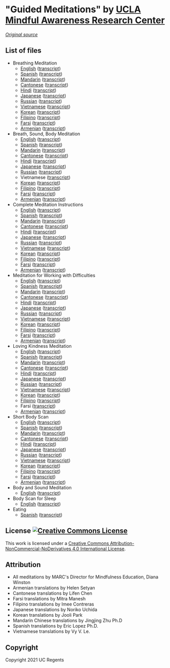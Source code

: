 # "Guided Meditations" by [UCLA Mindful Awareness Research Center](https://www.uclahealth.org/marc/)

[*Original source*](https://www.uclahealth.org/marc/mindful-meditations)
## List of files

-   Breathing Meditation
    -   [English](files/English/Breathing.mp3) ([transcript](files/English/Breathing.pdf))
    -   [Spanish](files/Spanish/Breathing.mp3) ([transcript](files/Spanish/Breathing.pdf))
    -   [Mandarin](files/Mandarin/Breathing.mp3) ([transcript](files/Mandarin/Breathing.pdf))
    -   [Cantonese](files/Cantonese/Breathing.mp3) ([transcript](files/Cantonese/Breathing.pdf))
    -   [Hindi](files/Hindi/Breathing.mp3) ([transcript](files/Hindi/Breathing.pdf))
    -   [Japanese](files/Japanese/Breathing.mp3) ([transcript](files/Japanese/Breathing.pdf))
    -   [Russian](files/Russian/Breathing.mp3) ([transcript](files/Russian/Breathing.pdf))
    -   [Vietnamese](files/Vietnamese/Breathing.mp3) ([transcript](files/Vietnamese/Breathing.pdf))
    -   [Korean](files/Korean/Breathing.mp3) ([transcript](files/Korean/Breathing.pdf))
    -   [Filipino](files/Filipino/Breathing.mp3) ([transcript](files/Filipino/Breathing.pdf))
    -   [Farsi](files/Farsi/Breathing.mp3) ([transcript](files/Farsi/Breathing.pdf))
    -   [Armenian](files/Armenian/Breathing.mp3) ([transcript](files/Armenian/Breathing.pdf))
-   Breath, Sound, Body Meditation
    -   [English](files/English/Breath_Sound_Body.mp3) ([transcript](files/English/Breath_Sound_Body.pdf))
    -   [Spanish](files/Spanish/Breath_Sound_Body.mp3) ([transcript](files/Spanish/Breath_Sound_Body.pdf))
    -   [Mandarin](files/Mandarin/Breath_Sound_Body.mp3) ([transcript](files/Mandarin/Breath_Sound_Body.pdf))
    -   [Cantonese](files/Cantonese/Breath_Sound_Body.mp3) ([transcript](files/Cantonese/Breath_Sound_Body.pdf))
    -   [Hindi](files/Hindi/Breath_Sound_Body.mp3) ([transcript](files/Hindi/Breath_Sound_Body.pdf))
    -   [Japanese](files/Japanese/Breath_Sound_Body.mp3) ([transcript](files/Japanese/Breath_Sound_Body.pdf))
    -   [Russian](files/Russian/Breath_Sound_Body.mp3) ([transcript](files/Russian/Breath_Sound_Body.pdf))
    -   Vietnamese ([transcript](files/Vietnamese/Breath_Sound_Body.pdf))
    -   [Korean](files/Korean/Breath_Sound_Body.mp3) ([transcript](files/Korean/Breath_Sound_Body.pdf))
    -   [Filipino](files/Filipino/Breath_Sound_Body.mp3) ([transcript](files/Filipino/Breath_Sound_Body.pdf))
    -   [Farsi](files/Farsi/Breath_Sound_Body.mp3) ([transcript](files/Farsi/Breath_Sound_Body.pdf))
    -   [Armenian](files/Armenian/Breath_Sound_Body.mp3) ([transcript](files/Armenian/Breath_Sound_Body.pdf))
-   Complete Meditation Instructions
    -   [English](files/English/Complete.mp3) ([transcript](files/English/Complete.pdf))
    -   [Spanish](files/Spanish/Complete.mp3) ([transcript](files/Spanish/Complete.pdf))
    -   [Mandarin](files/Mandarin/Complete.mp3) ([transcript](files/Mandarin/Complete.pdf))
    -   [Cantonese](files/Cantonese/Complete.mp3) ([transcript](files/Cantonese/Complete.pdf))
    -   [Hindi](files/Hindi/Complete.mp3) ([transcript](files/Hindi/Complete.pdf))
    -   [Japanese](files/Japanese/Complete.mp3) ([transcript](files/Japanese/Complete.pdf))
    -   [Russian](files/Russian/Complete.mp3) ([transcript](files/Russian/Complete.pdf))
    -   [Vietnamese](files/Vietnamese/Complete.mp3) ([transcript](files/Vietnamese/Complete.pdf))
    -   [Korean](files/Korean/Complete.mp3) ([transcript](files/Korean/Complete.pdf))
    -   [Filipino](files/Filipino/Complete.mp3) ([transcript](files/Filipino/Complete.pdf))
    -   [Farsi](files/Farsi/Complete.mp3) ([transcript](files/Farsi/Complete.pdf))
    -   [Armenian](files/Armenian/Complete.mp3) ([transcript](files/Armenian/Complete.pdf))
-   Meditation for Working with Difficulties
    -   [English](files/English/Working_with_Difficulties.mp3) ([transcript](files/English/Working_with_Difficulties.pdf))
    -   [Spanish](files/Spanish/Working_with_Difficulties.mp3) ([transcript](files/Spanish/Working_with_Difficulties.pdf))
    -   [Mandarin](files/Mandarin/Working_with_Difficulties.mp3) ([transcript](files/Mandarin/Working_with_Difficulties.pdf))
    -   [Cantonese](files/Cantonese/Working_with_Difficulties.mp3) ([transcript](files/Cantonese/Working_with_Difficulties.pdf))
    -   [Hindi](files/Hindi/Working_with_Difficulties.mp3) ([transcript](files/Hindi/Working_with_Difficulties.pdf))
    -   [Japanese](files/Japanese/Working_with_Difficulties.mp3) ([transcript](files/Japanese/Working_with_Difficulties.pdf))
    -   [Russian](files/Russian/Working_with_Difficulties.mp3) ([transcript](files/Russian/Working_with_Difficulties.pdf))
    -   [Vietnamese](files/Vietnamese/Working_with_Difficulties.mp3) ([transcript](files/Vietnamese/Working_with_Difficulties.pdf))
    -   [Korean](files/Korean/Working_with_Difficulties.mp3) ([transcript](files/Korean/Working_with_Difficulties.pdf))
    -   [Filipino](files/Filipino/Working_with_Difficulties.mp3) ([transcript](files/Filipino/Working_with_Difficulties.pdf))
    -   [Farsi](files/Farsi/Working_with_Difficulties.mp3) ([transcript](files/Farsi/Working_with_Difficulties.pdf))
    -   [Armenian](files/Armenian/Working_with_Difficulties.mp3) ([transcript](files/Armenian/Working_with_Difficulties.pdf))
-   Loving Kindness Meditation
    -   [English](files/English/Loving_Kindness.mp3) ([transcript](files/English/Loving_Kindness.pdf))
    -   [Spanish](files/Spanish/Loving_Kindness.mp3) ([transcript](files/Spanish/Loving_Kindness.pdf))
    -   [Mandarin](files/Mandarin/Loving_Kindness.mp3) ([transcript](files/Mandarin/Loving_Kindness.pdf))
    -   [Cantonese](files/Cantonese/Loving_Kindness.mp3) ([transcript](files/Cantonese/Loving_Kindness.pdf))
    -   [Hindi](files/Hindi/Loving_Kindness.mp3) ([transcript](files/Hindi/Loving_Kindness.pdf))
    -   [Japanese](files/Japanese/Loving_Kindness.mp3) ([transcript](files/Japanese/Loving_Kindness.pdf))
    -   [Russian](files/Russian/Loving_Kindness.mp3) ([transcript](files/Russian/Loving_Kindness.pdf))
    -   [Vietnamese](files/Vietnamese/Loving_Kindness.mp3) ([transcript](files/Vietnamese/Loving_Kindness.pdf))
    -   [Korean](files/Korean/Loving_Kindness.mp3) ([transcript](files/Korean/Loving_Kindness.pdf))
    -   [Filipino](files/Filipino/Loving_Kindness.mp3) ([transcript](files/Filipino/Loving_Kindness.pdf))
    -   Farsi ([transcript](files/Farsi/Loving_Kindness.pdf))
    -   [Armenian](files/Armenian/Loving_Kindness.mp3) ([transcript](files/Armenian/Loving_Kindness.pdf))
-   Short Body Scan
    -   [English](files/English/Body_Scan.mp3) ([transcript](files/English/Body_Scan.pdf))
    -   [Spanish](files/Spanish/Body_Scan.mp3) ([transcript](files/Spanish/Body_Scan.pdf))
    -   [Mandarin](files/Mandarin/Body_Scan.mp3) ([transcript](files/Mandarin/Body_Scan.pdf))
    -   [Cantonese](files/Cantonese/Body_Scan.mp3) ([transcript](files/Cantonese/Body_Scan.pdf))
    -   [Hindi](files/Hindi/Body_Scan.mp3) ([transcript](files/Hindi/Body_Scan.pdf))
    -   [Japanese](files/Japanese/Body_Scan.mp3) ([transcript](files/Japanese/Body_Scan.pdf))
    -   [Russian](files/Russian/Body_Scan.mp3) ([transcript](files/Russian/Body_Scan.pdf))
    -   [Vietnamese](files/Vietnamese/Body_Scan.mp3) ([transcript](files/Vietnamese/Body_Scan.pdf))
    -   [Korean](files/Korean/Body_Scan.mp3) ([transcript](files/Korean/Body_Scan.pdf))
    -   [Filipino](files/Filipino/Body_Scan.mp3) ([transcript](files/Filipino/Body_Scan.pdf))
    -   [Farsi](files/Farsi/Body_Scan.mp3) ([transcript](files/Farsi/Body_Scan.pdf))
    -   [Armenian](files/Armenian/Body_Scan.mp3) ([transcript](files/Armenian/Body_Scan.pdf))
-   Body and Sound Meditation
    -   [English](files/English/Body_and_Sound.mp3) ([transcript](files/English/Body_and_Sound.pdf))
-   Body Scan for Sleep
    -   [English](files/English/Body_Scan_Sleep.mp3) ([transcript](files/English/Body_Scan_Sleep.pdf))
-   Eating
    -   [Spanish](files/Spanish/Eating.mp3) ([transcript](files/Spanish/Eating.pdf))

## License [![Creative Commons License](https://i.creativecommons.org/l/by-nc-nd/4.0/80x15.png)](https://creativecommons.org/licenses/by-nc-nd/4.0/)

This work is licensed under a [Creative Commons Attribution-NonCommercial-NoDerivatives 4.0 International License](https://creativecommons.org/licenses/by-nc-nd/4.0/).

## Attribution

-   All meditations by MARC's Director for Mindfulness Education, Diana Winston
-   Armenian translations by Helen Setyan
-   Cantonese translations by Lifen Chen
-   Farsi translations by Mitra Manesh
-   Filipino translations by Imee Contreras
-   Japanese translations by Noriko Uchida
-   Korean translations by Jooli Park
-   Mandarin Chinese translations by Jingjing Zhu Ph.D
-   Spanish translations by Eric Lopez Ph.D.
-   Vietnamese translations by Vy V. Le.

## Copyright

Copyright 2021 UC Regents
